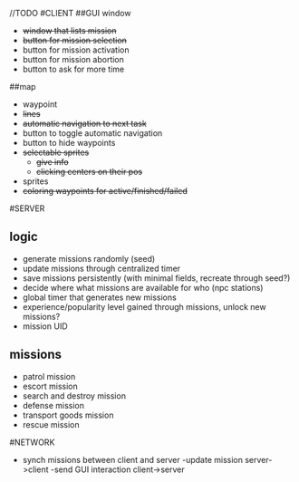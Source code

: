 //TODO
#CLIENT
##GUI window
- ~~window that lists mission~~
- ~~button for mission selection~~
- button for mission activation
- button for mission abortion
- button to ask for more time
    
##map
- waypoint
 - ~~lines~~
 - ~~automatic navigation to next task~~
 - button to toggle automatic navigation
 - button to hide waypoints
 - ~~selectable sprites~~
    - ~~give info~~
    - ~~clicking centers on their pos~~
 - sprites 
- ~~coloring waypoints for active/finished/failed~~
   
#SERVER
## logic
- generate missions randomly (seed)
- update missions through centralized timer
- save missions persistently (with minimal fields, recreate through seed?)
- decide where what missions are available for who (npc stations)
- global timer that generates new missions
- experience/popularity level gained through missions, unlock new missions?
- mission UID

## missions
- patrol mission
- escort mission
- search and destroy mission
- defense mission
- transport goods mission
- rescue mission

#NETWORK
- synch missions between client and server
   -update mission server->client
   -send GUI interaction client->server
       
   